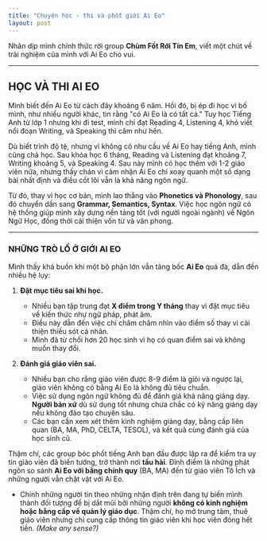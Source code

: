 ```yaml
---
title: "Chuyện học - thi và phốt giới Ai Eo"
layout: post
---
```


Nhân dịp mình chính thức rời group **Chùm Fốt Rới Tín Em**, viết một chút về trải nghiệm của mình với Ai Eo cho vui.

---

## HỌC VÀ THI AI EO

Mình biết đến Ai Eo từ cách đây khoảng 6 năm. Hồi đó, bị ép đi học vì bố mình, như nhiều người khác, tin rằng "có Ai Eo là có tất cả." Tuy học Tiếng Anh từ lớp 1 nhưng khi đi test, mình chỉ đạt Reading 4, Listening 4, khó viết nổi đoạn Writing, và Speaking thì câm như hến.

Dù biết trình độ tệ, nhưng vì không có nhu cầu về Ai Eo hay tiếng Anh, mình cũng chả học. Sau khóa học 6 tháng, Reading và Listening đạt khoảng 7, Writing khoảng 5, và Speaking 4. Sau này mình có học thêm với 1-2 giáo viên nữa, nhưng thấy chán vì cảm nhận Ai Eo chỉ xoay quanh một số dạng bài nhất định và điều cốt lõi vẫn là khả năng ngôn ngữ.

Từ đó, thay vì học cơ bản, mình lao thẳng vào **Phonetics và Phonology**, sau đó chuyển dần sang **Grammar, Semantics, Syntax**. Việc học ngôn ngữ có hệ thống giúp mình xây dựng nền tảng tốt (với người ngoài ngành) về Ngôn Ngữ Học, đồng thời cải thiện vốn từ và văn phong.

---

### NHỮNG TRÒ LỐ Ở GIỚI AI EO

Mình thấy khá buồn khi một bộ phận lớn vẫn tâng bốc **Ai Eo** quá đà, dẫn đến nhiều hệ lụy:

1. **Đặt mục tiêu sai khi học.**
   - Nhiều bạn tập trung đạt **X điểm trong Y tháng** thay vì đặt mục tiêu về kiến thức như ngữ pháp, phát âm. 
   - Điều này dẫn đến việc chỉ chăm chăm nhìn vào điểm số thay vì cải thiện thiếu sót cá nhân.
   - Mình đã từ chối hơn 20 học sinh vì họ có quan điểm sai và không muốn thay đổi.

2. **Đánh giá giáo viên sai.**
   - Nhiều bạn cho rằng giáo viên được 8-9 điểm là giỏi và ngược lại, giáo viên không có bằng Ai Eo là không đủ tiêu chuẩn.
   - Việc sử dụng ngôn ngữ không đủ để đánh giá khả năng giảng dạy. **Người bản xứ** dù sử dụng tốt nhưng chưa chắc có kỹ năng giảng dạy nếu không đào tạo chuyên sâu.
   - Các bạn cần xem xét thêm kinh nghiệm giảng dạy, bằng cấp liên quan (BA, MA, PhD, CELTA, TESOL), và kết quả cùng đánh giá của học sinh cũ.

Thậm chí, các group bóc phốt tiếng Anh ban đầu được lập ra để kiểm tra uy tín giáo viên đã biến tướng, trở thành nơi **tấu hài**. Đỉnh điểm là những phát ngôn so sánh **Ai Eo với bằng chính quy** (BA, MA) đến từ giáo viên Tô Ích và những người vẫn chật vật với Ai Eo.

- Chính những người tin theo những nhận định trên đang tự biến mình thành đối tượng để bị dắt mũi bởi những người **không có kinh nghiệm hoặc bằng cấp về quản lý giáo dục**. Thậm chí, họ mở trung tâm, thuê giáo viên nhưng chỉ cung cấp thông tin giáo viên khi học viên đóng hết tiền. *(Make any sense?)*
